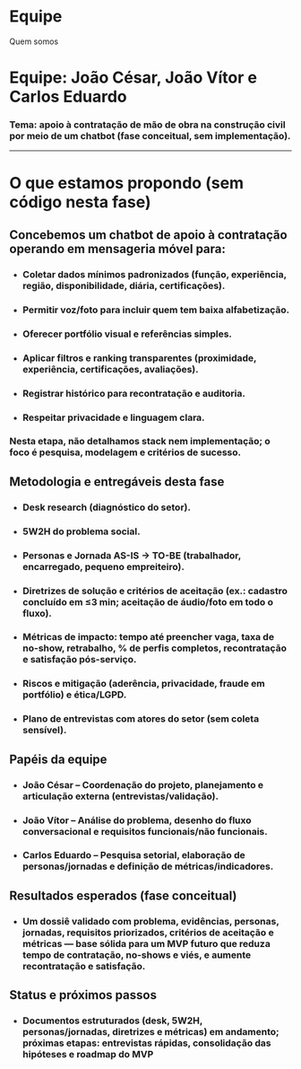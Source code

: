 # Equipe
Quem somos

# Equipe: João César, João Vítor e Carlos Eduardo

### Tema: apoio à contratação de mão de obra na construção civil por meio de um chatbot (fase conceitual, sem implementação).

---

# O que estamos propondo (sem código nesta fase)

## Concebemos um chatbot de apoio à contratação operando em mensageria móvel para:

* ### Coletar dados mínimos padronizados (função, experiência, região, disponibilidade, diária, certificações).

* ### Permitir voz/foto para incluir quem tem baixa alfabetização.

* ### Oferecer portfólio visual e referências simples.

* ### Aplicar filtros e ranking transparentes (proximidade, experiência, certificações, avaliações).

* ### Registrar histórico para recontratação e auditoria.

* ### Respeitar privacidade e linguagem clara.

### Nesta etapa, não detalhamos stack nem implementação; o foco é pesquisa, modelagem e critérios de sucesso.

## Metodologia e entregáveis desta fase

* ### Desk research (diagnóstico do setor).

* ### 5W2H do problema social.

* ### Personas e Jornada AS-IS → TO-BE (trabalhador, encarregado, pequeno empreiteiro).

* ### Diretrizes de solução e critérios de aceitação (ex.: cadastro concluído em ≤3 min; aceitação de áudio/foto em todo o fluxo).

* ### Métricas de impacto: tempo até preencher vaga, taxa de no-show, retrabalho, % de perfis completos, recontratação e satisfação pós-serviço.

* ### Riscos e mitigação (aderência, privacidade, fraude em portfólio) e ética/LGPD.

* ### Plano de entrevistas com atores do setor (sem coleta sensível).

## Papéis da equipe

* ### João César – Coordenação do projeto, planejamento e articulação externa (entrevistas/validação).

* ### João Vítor – Análise do problema, desenho do fluxo conversacional e requisitos funcionais/não funcionais.

* ### Carlos Eduardo – Pesquisa setorial, elaboração de personas/jornadas e definição de métricas/indicadores.

## Resultados esperados (fase conceitual)

* ### Um dossiê validado com problema, evidências, personas, jornadas, requisitos priorizados, critérios de aceitação e métricas — base sólida para um MVP futuro que reduza tempo de contratação, no-shows e viés, e aumente recontratação e satisfação.

## Status e próximos passos

* ### Documentos estruturados (desk, 5W2H, personas/jornadas, diretrizes e métricas) em andamento; próximas etapas: entrevistas rápidas, consolidação das hipóteses e roadmap do MVP

